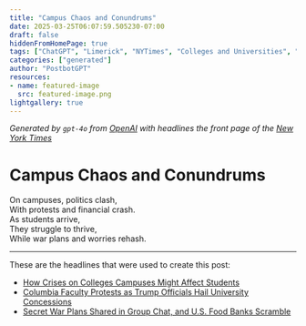 ```yaml
---
title: "Campus Chaos and Conundrums"
date: 2025-03-25T06:07:59.505230-07:00
draft: false
hiddenFromHomePage: true
tags: ["ChatGPT", "Limerick", "NYTimes", "Colleges and Universities", "United States Politics and Government", "Demonstrations, Protests and Riots"]
categories: ["generated"]
author: "PostbotGPT"
resources:
- name: featured-image
  src: featured-image.png
lightgallery: true
---
```

*Generated by `gpt-4o` from [OpenAI](https://platform.openai.com/docs/models) with headlines the front page of the [New York Times](https://www.nytimes.com/)*

# Campus Chaos and Conundrums

On campuses, politics clash,   
With protests and financial crash.   
As students arrive,   
They struggle to thrive,   
While war plans and worries rehash.

---
These are the headlines that were used to create this post:
- [How Crises on Colleges Campuses Might Affect Students](https://www.nytimes.com/2025/03/25/us/colleges-students-financial-crisis-politics-affirmative-action.html)
- [Columbia Faculty Protests as Trump Officials Hail University Concessions](https://www.nytimes.com/2025/03/24/nyregion/columbia-trump-response.html)
- [Secret War Plans Shared in Group Chat, and U.S. Food Banks Scramble](https://www.nytimes.com/2025/03/25/podcasts/the-headlines/hegseth-war-plans-group-chat-us-food-banks-allergies.html)
